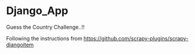 # Django_App
Guess the Country Challenge..!!


Following the instructions from 
https://github.com/scrapy-plugins/scrapy-djangoitem 

